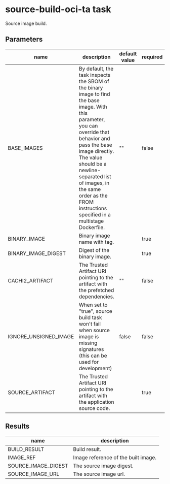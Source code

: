 # source-build-oci-ta task

Source image build.

## Parameters
|name|description|default value|required|
|---|---|---|---|
|BASE_IMAGES|By default, the task inspects the SBOM of the binary image to find the base image. With this parameter, you can override that behavior and pass the base image directly. The value should be a newline-separated list of images, in the same order as the FROM instructions specified in a multistage Dockerfile.|""|false|
|BINARY_IMAGE|Binary image name with tag.||true|
|BINARY_IMAGE_DIGEST|Digest of the binary image.||true|
|CACHI2_ARTIFACT|The Trusted Artifact URI pointing to the artifact with the prefetched dependencies.|""|false|
|IGNORE_UNSIGNED_IMAGE|When set to "true", source build task won't fail when source image is missing signatures (this can be used for development)|false|false|
|SOURCE_ARTIFACT|The Trusted Artifact URI pointing to the artifact with the application source code.||true|

## Results
|name|description|
|---|---|
|BUILD_RESULT|Build result.|
|IMAGE_REF|Image reference of the built image.|
|SOURCE_IMAGE_DIGEST|The source image digest.|
|SOURCE_IMAGE_URL|The source image url.|

